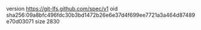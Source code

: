 version https://git-lfs.github.com/spec/v1
oid sha256:09a8bfc496fdc30b3bd1472b26e6e37d4f699ee7721a3a464d87489e70d03071
size 2830
